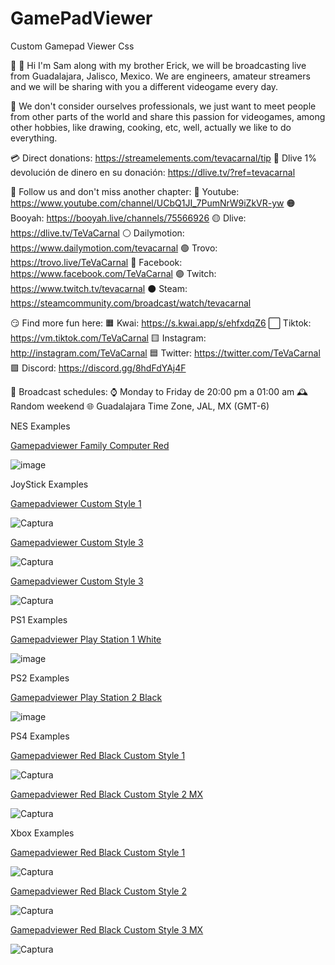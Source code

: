# GamePadViewer

Custom Gamepad Viewer Css

👦 👦 Hi I'm Sam along with my brother Erick, we will be broadcasting live from Guadalajara, Jalisco, Mexico. We are engineers, amateur streamers and we will be sharing with you a different videogame every day.

🙌 We don't consider ourselves professionals, we just want to meet people from other parts of the world and share this passion for videogames, among other hobbies, like drawing, cooking, etc, well, actually we like to do everything.

💳 Direct donations: https://streamelements.com/tevacarnal/tip
💸 Dlive 1% devolución de dinero en su donación: https://dlive.tv/?ref=tevacarnal

🎥 Follow us and don't miss another chapter:
🔴 Youtube: https://www.youtube.com/channel/UCbQ1JI_7PumNrW9iZkVR-yw
🟠 Booyah: https://booyah.live/channels/75566926
🟡 Dlive: https://dlive.tv/TeVaCarnal
⚪ Dailymotion: https://www.dailymotion.com/tevacarnal
🟢 Trovo: https://trovo.live/TeVaCarnal
🔵 Facebook: https://www.facebook.com/TeVaCarnal
🟣 Twitch: https://www.twitch.tv/tevacarnal
⚫ Steam: https://steamcommunity.com/broadcast/watch/tevacarnal

😏 Find more fun here:
🟧 Kwai: https://s.kwai.app/s/ehfxdqZ6
⬜ Tiktok: https://vm.tiktok.com/TeVaCarnal
🟨 Instagram: http://instagram.com/TeVaCarnal
🟦 Twitter: https://twitter.com/TeVaCarnal
🟪 Discord: https://discord.gg/8hdFdYAj4F

📆 Broadcast schedules:
⌚ Monday to Friday de 20:00 pm a 01:00 am
🕰️ Random weekend
🌐 Guadalajara Time Zone, JAL, MX (GMT-6)

NES Examples

[Gamepadviewer Family Computer Red](https://gamepadviewer.com/?p=1&s=3&editcss=https%3A%2F%2Ffirebasestorage.googleapis.com%2Fv0%2Fb%2Fgamepad-32bc5.appspot.com%2Fo%2Ffamilynes.css%3Falt%3Dmedia%26token%3Dcfca3cee-6f8f-408b-8ab7-27e74816f03f)

![image](https://user-images.githubusercontent.com/12131059/143298900-74ded6de-aa66-4fe1-98f6-45778a38d43f.png)

JoyStick Examples

[Gamepadviewer Custom Style 1](http://gamepadviewer.com/?p=1&s=7&editcss=https%3A%2F%2Ffirebasestorage.googleapis.com%2Fv0%2Fb%2Fgamepad-32bc5.appspot.com%2Fo%2F1arcade.css%3Falt%3Dmedia%26token%3D1d4b50cc-8f77-46fc-8805-77557e086b7c&map=%7B%22mapping%22%3A%5B%7B%22targetType%22%3A%22buttons%22%2C%22target%22%3A%2215%22%2C%22disabled%22%3Afalse%2C%22choiceOperand%22%3A%22%2B%22%2C%22choiceType%22%3A%22axes%22%2C%22choice%22%3A%220%22%7D%2C%7B%22targetType%22%3A%22buttons%22%2C%22target%22%3A%2214%22%2C%22disabled%22%3Afalse%2C%22choiceOperand%22%3A%22-%22%2C%22choiceType%22%3A%22axes%22%2C%22choice%22%3A%220%22%7D%2C%7B%22targetType%22%3A%22buttons%22%2C%22target%22%3A%2213%22%2C%22disabled%22%3Afalse%2C%22choiceOperand%22%3A%22%2B%22%2C%22choiceType%22%3A%22axes%22%2C%22choice%22%3A%221%22%7D%2C%7B%22targetType%22%3A%22buttons%22%2C%22target%22%3A%2212%22%2C%22disabled%22%3Afalse%2C%22choiceOperand%22%3A%22-%22%2C%22choiceType%22%3A%22axes%22%2C%22choice%22%3A%221%22%7D%5D%7D)

![Captura](https://user-images.githubusercontent.com/12131059/123358830-caf37a00-d531-11eb-98ac-69c58be35b85.JPG)

[Gamepadviewer Custom Style 3](http://gamepadviewer.com/?p=1&s=7&editcss=https%3A%2F%2Ffirebasestorage.googleapis.com%2Fv0%2Fb%2Fgamepad-32bc5.appspot.com%2Fo%2F3arcade.css%3Falt%3Dmedia%26token%3D6a1b7843-6cea-4985-a764-4669e6a1ca6d&map=%7B%22mapping%22%3A%5B%7B%22targetType%22%3A%22buttons%22%2C%22target%22%3A%2215%22%2C%22disabled%22%3Afalse%2C%22choiceOperand%22%3A%22%2B%22%2C%22choiceType%22%3A%22axes%22%2C%22choice%22%3A%220%22%7D%2C%7B%22targetType%22%3A%22buttons%22%2C%22target%22%3A%2214%22%2C%22disabled%22%3Afalse%2C%22choiceOperand%22%3A%22-%22%2C%22choiceType%22%3A%22axes%22%2C%22choice%22%3A%220%22%7D%2C%7B%22targetType%22%3A%22buttons%22%2C%22target%22%3A%2213%22%2C%22disabled%22%3Afalse%2C%22choiceOperand%22%3A%22%2B%22%2C%22choiceType%22%3A%22axes%22%2C%22choice%22%3A%221%22%7D%2C%7B%22targetType%22%3A%22buttons%22%2C%22target%22%3A%2212%22%2C%22disabled%22%3Afalse%2C%22choiceOperand%22%3A%22-%22%2C%22choiceType%22%3A%22axes%22%2C%22choice%22%3A%221%22%7D%5D%7D)

![Captura](https://user-images.githubusercontent.com/12131059/123358985-11e16f80-d532-11eb-96d9-891347e98577.JPG)

[Gamepadviewer Custom Style 3](https://gamepadviewer.com/?p=1&s=7&editcss=https%3A%2F%2Ffirebasestorage.googleapis.com%2Fv0%2Fb%2Fgamepad-32bc5.appspot.com%2Fo%2F3arcade.css%3Falt%3Dmedia%26token%3Deba83459-41aa-4c3e-a8dd-bda8132a47af&map=%7B%22mapping%22%3A%5B%7B%22targetType%22%3A%22buttons%22%2C%22target%22%3A%2215%22%2C%22disabled%22%3Afalse%2C%22choiceOperand%22%3A%22%2B%22%2C%22choiceType%22%3A%22axes%22%2C%22choice%22%3A%220%22%7D%2C%7B%22targetType%22%3A%22buttons%22%2C%22target%22%3A%2214%22%2C%22disabled%22%3Afalse%2C%22choiceOperand%22%3A%22-%22%2C%22choiceType%22%3A%22axes%22%2C%22choice%22%3A%220%22%7D%2C%7B%22targetType%22%3A%22buttons%22%2C%22target%22%3A%2213%22%2C%22disabled%22%3Afalse%2C%22choiceOperand%22%3A%22%2B%22%2C%22choiceType%22%3A%22axes%22%2C%22choice%22%3A%221%22%7D%2C%7B%22targetType%22%3A%22buttons%22%2C%22target%22%3A%2212%22%2C%22disabled%22%3Afalse%2C%22choiceOperand%22%3A%22-%22%2C%22choiceType%22%3A%22axes%22%2C%22choice%22%3A%221%22%7D%5D%7D)

![Captura](https://user-images.githubusercontent.com/12131059/137566220-61e598ac-ebb4-4637-aae8-26e36c2498db.png)

PS1 Examples

[Gamepadviewer Play Station 1 White](https://gamepadviewer.com/?p=1&s=10&editcss=https%3A%2F%2Ffirebasestorage.googleapis.com%2Fv0%2Fb%2Fgamepad-32bc5.appspot.com%2Fo%2Fps1.css%3Falt%3Dmedia%26token%3D1477b00c-983b-45c7-bd31-d879da3beaee)

![image](https://user-images.githubusercontent.com/12131059/143724763-093ba3b1-85a7-4b77-9960-03ac5365a5c9.png)

PS2 Examples

[Gamepadviewer Play Station 2 Black](https://gamepadviewer.com/?p=1&s=2&smeter=1&editcss=https%3A%2F%2Ffirebasestorage.googleapis.com%2Fv0%2Fb%2Fgamepad-32bc5.appspot.com%2Fo%2Fps2.css%3Falt%3Dmedia%26token%3Da06db894-c91f-4df1-9618-7c9477060f3c)

![image](https://user-images.githubusercontent.com/12131059/143724771-a54e3631-5d49-4917-bf1d-60ada92f728f.png)

PS4 Examples

[Gamepadviewer Red Black Custom Style 1](https://gamepadviewer.com/?p=1&s=8&editcss=https%3A%2F%2Ffirebasestorage.googleapis.com%2Fv0%2Fb%2Fgamepad-32bc5.appspot.com%2Fo%2Fredblack.css%3Falt%3Dmedia%26token%3D31192e02-c578-4c64-b9a3-cac4e1de8df6)

![Captura](https://user-images.githubusercontent.com/12131059/123358710-8ec01980-d531-11eb-925e-0dd1700f9c3f.JPG)

[Gamepadviewer Red Black Custom Style 2 MX](https://gamepadviewer.com/?p=1&s=8&editcss=https%3A%2F%2Ffirebasestorage.googleapis.com%2Fv0%2Fb%2Fgamepad-32bc5.appspot.com%2Fo%2Fmx.css%3Falt%3Dmedia%26token%3D9ddd8587-2518-4687-a26e-71ecec9bf4fc)

![Captura](https://user-images.githubusercontent.com/12131059/126085021-0c0bd413-4e24-405d-a5d8-e701b65523cf.JPG)

Xbox Examples

[Gamepadviewer Red Black Custom Style 1](https://gamepadviewer.com/?p=1&s=0&editcss=https%3A%2F%2Ffirebasestorage.googleapis.com%2Fv0%2Fb%2Fgamepad-32bc5.appspot.com%2Fo%2Fyellowgreen.css%3Falt%3Dmedia%26token%3D053caef6-ed50-4b09-bede-887ae0fdf67d)

![Captura](https://user-images.githubusercontent.com/12131059/123363347-e497c000-d537-11eb-9fad-6934c7f391b3.JPG)

[Gamepadviewer Red Black Custom Style 2](https://gamepadviewer.com/?p=1&editcss=https%3A%2F%2Ffirebasestorage.googleapis.com%2Fv0%2Fb%2Fgamepad-32bc5.appspot.com%2Fo%2Fblue.css%3Falt%3Dmedia%26token%3D1f0f0f9e-5e16-4d20-a5d0-dd865d418dcf)

![Captura](https://user-images.githubusercontent.com/12131059/125710599-158d4c29-f06a-49ba-9367-154f7c1a935d.JPG)

[Gamepadviewer Red Black Custom Style 3 MX](https://gamepadviewer.com/?p=1&s=0&editcss=https%3A%2F%2Ffirebasestorage.googleapis.com%2Fv0%2Fb%2Fgamepad-32bc5.appspot.com%2Fo%2Fxboxmx.css%3Falt%3Dmedia%26token%3Dee94245c-1ed0-4b97-adb0-e008314b4208)

![Captura](https://user-images.githubusercontent.com/12131059/126085827-c5d8c532-a742-4d42-b045-fbea0d8a212a.JPG)




